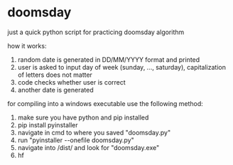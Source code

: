# doomsday
just a quick python script for practicing doomsday algorithm

how it works:
1. random date is generated in DD/MM/YYYY format and printed
2. user is asked to input day of week (sunday, ..., saturday), capitalization of letters does not matter
3. code checks whether user is correct
4. another date is generated

for compiling into a windows executable use the following method:
1. make sure you have python and pip installed
2. pip install pyinstaller
3. navigate in cmd to where you saved "doomsday.py"
4. run "pyinstaller --onefile doomsday.py"
5. navigate into /dist/ and look for "doomsday.exe"
6. hf
